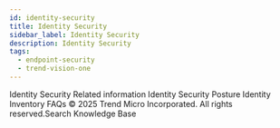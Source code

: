 ```yaml
---
id: identity-security
title: Identity Security
sidebar_label: Identity Security
description: Identity Security
tags:
  - endpoint-security
  - trend-vision-one
---
```


 Identity Security Related information Identity Security Posture Identity Inventory FAQs © 2025 Trend Micro Incorporated. All rights reserved.Search Knowledge Base